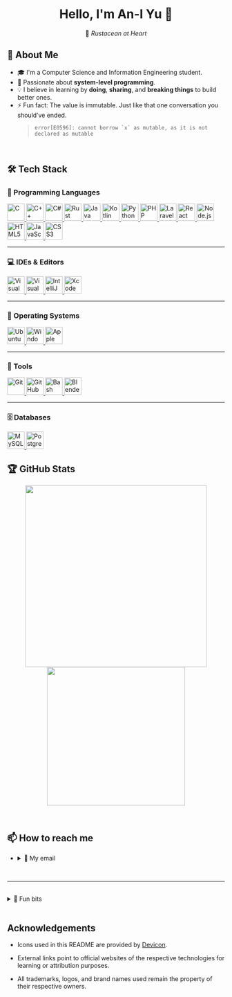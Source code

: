 <h1 align="center">Hello, I'm An-I Yu 👋</h1>
<p align="center">
  🦀 <em> Rustacean at Heart </em>
</p>

## 🐝 About Me

- 🎓 I'm a Computer Science and Information Engineering student.
- 🧵 Passionate about **system-level programming**.
- 💡 I believe in learning by **doing**, **sharing**, and **breaking things** to build better ones.
- ⚡ Fun fact: The value is immutable. Just like that one conversation you should’ve ended.
  > `` error[E0596]: cannot borrow `x` as mutable, as it is not declared as mutable ``

<br>

## 🛠️ Tech Stack

### 🌟 Programming Languages

<a href="https://cppreference.com/w/c.html" target="_blank">
  <img src="https://cdn.jsdelivr.net/gh/devicons/devicon@latest/icons/c/c-original.svg" width="40" alt="C" />
</a>
<a href="https://isocpp.org/" target="_blank">
  <img src="https://cdn.jsdelivr.net/gh/devicons/devicon@latest/icons/cplusplus/cplusplus-original.svg" width="40" alt="C++" />
</a>
<a href="https://learn.microsoft.com/en-us/dotnet/csharp/" target="_blank">
  <img src="https://cdn.jsdelivr.net/gh/devicons/devicon@latest/icons/csharp/csharp-original.svg" width="40" alt="C#" />
</a>
<a href="https://www.rust-lang.org/" target="_blank">
  <img src="https://cdn.jsdelivr.net/gh/devicons/devicon@latest/icons/rust/rust-original.svg" width="40" alt="Rust" />
</a>
<a href="https://www.java.com/en/" target="_blank">
  <img src="https://cdn.jsdelivr.net/gh/devicons/devicon@latest/icons/java/java-original.svg" width="40" alt="Java" />
</a>
<a href="https://kotlinlang.org/" target="_blank">
  <img src="https://cdn.jsdelivr.net/gh/devicons/devicon@latest/icons/kotlin/kotlin-original.svg" width="40" alt="Kotlin" />        
</a>
<a href="https://www.python.org/" target="_blank">
  <img src="https://cdn.jsdelivr.net/gh/devicons/devicon@latest/icons/python/python-original.svg" width="40" alt="Python" />
</a>
<a href="https://www.php.net/" target="_blank">
  <img src="https://cdn.jsdelivr.net/gh/devicons/devicon@latest/icons/php/php-original.svg" width="40" alt="PHP" />
</a>
<a href="https://laravel.com/" target="_blank">
  <img src="https://cdn.jsdelivr.net/gh/devicons/devicon@latest/icons/laravel/laravel-original.svg" width="40" alt="Laravel" />   
</a>
<a href="https://react.dev/" target="_blank">
  <img src="https://cdn.jsdelivr.net/gh/devicons/devicon@latest/icons/react/react-original.svg" width="40" alt="React" />   
</a>
<a href="https://nodejs.org/en" target="_blank">
  <img src="https://cdn.jsdelivr.net/gh/devicons/devicon@latest/icons/nodejs/nodejs-original.svg" width="40" alt="Node.js" />       
</a>
<a href="https://html.spec.whatwg.org/" target="_blank">
  <img src="https://cdn.jsdelivr.net/gh/devicons/devicon@latest/icons/html5/html5-original.svg" width="40" alt="HTML5" />         
</a>
<a href="https://developer.mozilla.org/en-US/docs/Web/JavaScript" target="_blank">
  <img src="https://cdn.jsdelivr.net/gh/devicons/devicon@latest/icons/javascript/javascript-original.svg" width="40" alt="JavaScript" />          
</a>
<a href="https://www.w3.org/Style/CSS/Overview.en.html" target="_blank">
  <img src="https://cdn.jsdelivr.net/gh/devicons/devicon@latest/icons/css3/css3-original.svg" width="40" alt="CSS3" />         
</a>

---

### 💻 IDEs & Editors

<a href="https://code.visualstudio.com/" target="_blank">
  <img src="https://cdn.jsdelivr.net/gh/devicons/devicon@latest/icons/vscode/vscode-original.svg" width="40" alt="Visual Studio Code" />                       
</a>
<a href="https://visualstudio.microsoft.com/" target="_blank">
  <img src="https://cdn.jsdelivr.net/gh/devicons/devicon@latest/icons/visualstudio/visualstudio-original.svg" width="40" alt="Visual Studio" />                   
</a>
<a href="https://www.jetbrains.com/idea/" target="_blank">
  <img src="https://cdn.jsdelivr.net/gh/devicons/devicon@latest/icons/intellij/intellij-original.svg" width="40" alt="IntelliJ IDEA" />        
</a>
<a href="https://developer.apple.com/xcode/" target="_blank">
  <img src="https://cdn.jsdelivr.net/gh/devicons/devicon@latest/icons/xcode/xcode-original.svg" width="40" alt="Xcode" />
</a>

---

### 🐧 Operating Systems

<a href="https://ubuntu.com/" target="_blank">
  <img src="https://cdn.jsdelivr.net/gh/devicons/devicon@latest/icons/ubuntu/ubuntu-original.svg" width="40" alt="Ubuntu" />             
</a>
<a href="https://www.microsoft.com/en-us/software-download/windows11" target="_blank">
  <img src="https://cdn.jsdelivr.net/gh/devicons/devicon@latest/icons/windows11/windows11-original.svg" width="40" alt="Windows 11" />
</a>
<a href="hhttps://www.apple.com/" target="_blank">
  <img src="https://cdn.jsdelivr.net/gh/devicons/devicon@latest/icons/apple/apple-original.svg" width="40" alt="Apple" />
</a>

---

### 🧰 Tools

<a href="https://git-scm.com/" target="_blank">
  <img src="https://cdn.jsdelivr.net/gh/devicons/devicon@latest/icons/git/git-original.svg" width="40" alt="Git" />     
</a>
<a href="https://github.com/" target="_blank">
  <img src="https://cdn.jsdelivr.net/gh/devicons/devicon@latest/icons/github/github-original.svg" width="40" alt="GitHub" />     
</a>
<a href="https://www.gnu.org/software/bash/" target="_blank">
  <img src="https://cdn.jsdelivr.net/gh/devicons/devicon@latest/icons/bash/bash-original.svg" width="40" alt="Bash" />   
</a>
<a href="https://www.blender.org/" target="_blank">
  <img src="https://cdn.jsdelivr.net/gh/devicons/devicon@latest/icons/blender/blender-original.svg" width="40" alt="Blender" /> 
</a>

---

### 🗄️ Databases

<a href="https://www.mysql.com/" target="_blank">
  <img src="https://cdn.jsdelivr.net/gh/devicons/devicon@latest/icons/mysql/mysql-original.svg" width="40" alt="MySQL" />       
</a><a href="https://www.postgresql.org/" target="_blank">
  <img src="https://cdn.jsdelivr.net/gh/devicons/devicon@latest/icons/postgresql/postgresql-original.svg" width="40" alt="PostgreSQL" />        
</a>

<br>

## 🏆 GitHub Stats

<p align="center">
  <img src="https://github-readme-stats.vercel.app/api?username=mellivorandy&show_icons=true&theme=tokyonight" width="420" />
  <img src="https://github-readme-stats.vercel.app/api/top-langs/?username=mellivorandy&layout=compact&theme=tokyonight" width="320" />
</p>

<br>

## 📫 How to reach me

- <details>
    <summary>📧 My email</summary>
    mellivorandy [at] gmail [dot] com
  </details>

<br>

---

<br>

<details>
    <summary>💭 Fun bits</summary>
        <br>
        It compiled. The borrow checker approved. But she never ran the binary. <br><br>
<details>
    <summary>💔</summary>
    Even the borrow checker can’t protect a heart from a dangling lifetime.
    Love, like memory, is best borrowed — but only if it lives long enough.
    For affection is a reference: safe, valid, but never owned.
    And like any borrow, it only lasts as long as the lifetime holds.
</details>

<br>

```rust
use std::fmt;

struct Heart<'a> {
    memory: &'a str,
}

fn main() {
    let confession = String::from("I like you, but I can't express it safely...");

    let safe_love = Heart { memory: &confession };

    // drop(confession); // error[E0505]: cannot move out of `confession` because it is borrowed

    println!("💌 Love is safe: {}", safe_love.memory);
    println!("🦀 Segfaultless in Kaohsiung. Thanks, borrow checker.");
}

impl fmt::Display for Heart<'_> {
    fn fmt(&self, f: &mut fmt::Formatter<'_>) -> fmt::Result {
        write!(f, "{}", self.memory)
    }
}

```

</details>

<br>

## Acknowledgements

- Icons used in this README are provided by [Devicon](https://devicon.dev/).

- External links point to official websites of the respective technologies for learning or attribution purposes.

- All trademarks, logos, and brand names used remain the property of their respective owners.
